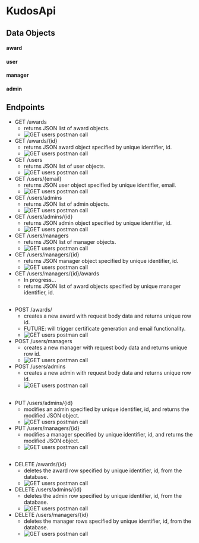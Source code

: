 # KudosApi
## Data Objects
#### award
#### user
#### manager
#### admin
## Endpoints
- GET /awards
    - returns JSON list of award objects.
    - ![GET users postman call](documentation/images/postmen/GETAwards.PNG)
- GET /awards/{id}
    - returns JSON award object specified by unique identifier, id.
    - ![GET users postman call](documentation/images/postmen/GETAward.PNG)
- GET /users
    - returns JSON list of user objects.
    - ![GET users postman call](documentation/images/postmen/GETUsers.PNG)
- GET /users/{email}
    - returns JSON user object specified by unique identifier, email.
    - ![GET users postman call](documentation/images/postmen/GETUser.PNG)
- GET /users/admins
    - returns JSON list of admin objects.
    - ![GET users postman call](documentation/images/postmen/GETAdmins.PNG)
- GET /users/admins/{id}
    - returns JSON admin object specified by unique identifier, id.
    - ![GET users postman call](documentation/images/postmen/GETAdmin.PNG)
- GET /users/managers
    - returns JSON list of manager objects.
    - ![GET users postman call](documentation/images/postmen/GETManagers.PNG)
- GET /users/managers/{id}
    - returns JSON manager object specified by unique identifier, id.
    - ![GET users postman call](documentation/images/postmen/GETManager.PNG)
- GET /users/managers/{id}/awards
    - In progress...
    - returns JSON list of award objects specified by unique manager identifier, id.
##
- POST /awards/
    - creates a new award with request body data and returns unique row id.
    - FUTURE: will trigger certificate generation and email functionality.
    - ![GET users postman call](documentation/images/postmen/POSTAward.PNG) 
- POST /users/managers
    - creates a new manager with request body data and returns unique row id.
    - ![GET users postman call](documentation/images/postmen/POSTManager.PNG)
- POST /users/admins
    - creates a new admin with request body data and returns unique row id.
    - ![GET users postman call](documentation/images/postmen/POSTAdmin.PNG)
##
- PUT /users/admins/{id}
    - modifies an admin specified by unique identifier, id, and returns the modified JSON object.
    - ![GET users postman call](documentation/images/postmen/PUTAdmin.PNG)
- PUT /users/managers/{id}
    - modifies a manager specified by unique identifier, id, and returns the modified JSON object.
    - ![GET users postman call](documentation/images/postmen/PUTManager.PNG)
##
- DELETE /awards/{id}
    - deletes the award row specified by unique identifier, id, from the database.
    - ![GET users postman call](documentation/images/postmen/DELETEAward.PNG)
- DELETE /users/admins/{id}
    - deletes the admin row specified by unique identifier, id, from the database.
    - ![GET users postman call](documentation/images/postmen/PUTManager.PNG)
- DELETE /users/managers/{id}
    - deletes the manager rows specified by unique identifier, id, from the database.
    - ![GET users postman call](documentation/images/postmen/PUTManager.PNG)